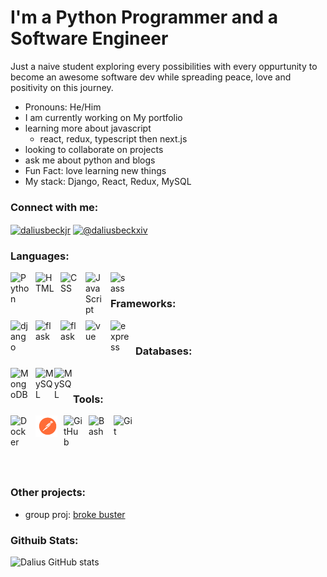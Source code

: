 # I'm a Python Programmer and a Software Engineer

Just a naive student exploring every possibilities with every oppurtunity to become an awesome software dev while spreading peace, love and positivity on this journey.


* Pronouns: He/Him
* I am currently working on My portfolio
* learning more about javascript 
  * react, redux, typescript then next.js
* looking to collaborate on projects 
* ask me about python and blogs 
* Fun Fact: love learning new things
* My stack: Django, React, Redux, MySQL



### Connect with me:
<p>
<a href="https://linkedin.com/in/dalius-beck-jr" target="blank"><img align="center" src="https://raw.githubusercontent.com/rahuldkjain/github-profile-readme-generator/master/src/images/icons/Social/linked-in-alt.svg" alt="daliusbeckjr" height="30" width="40" /></a>
 <a href="https://medium.com/@daliusbeckjr" target="blank"><img align="center" src="https://raw.githubusercontent.com/rahuldkjain/github-profile-readme-generator/master/src/images/icons/Social/medium.svg" alt="@daliusbeckxiv" height="30" width="40" /></a> 

</p>

### Languages:
<!-- update will be seperating them into
into more categories of 
programming languages, toos, Frameworks, Databases and replacing logos with badges to have more space pretty much..but will see if the categories work -->

<img align="left" alt="Python" width="30px" style="padding-right:10px;" src="https://cdn.jsdelivr.net/gh/devicons/devicon/icons/python/python-plain.svg" />
<img align="left" alt="HTML" width="30px" style="padding-right:10px;" src="https://cdn.jsdelivr.net/gh/devicons/devicon/icons/html5/html5-plain.svg" />
<img align="left" alt="CSS" width="30px" style="padding-right:10px;" src="https://cdn.jsdelivr.net/gh/devicons/devicon/icons/css3/css3-plain.svg" />
<img align="left" alt="JavaScript" width="30px" style="padding-right:10px;" src="https://cdn.jsdelivr.net/gh/devicons/devicon/icons/javascript/javascript-plain.svg" />
<img align = "left" alt = "sass" width = "30px" style = "padding-right:10px;" src="https://cdn.jsdelivr.net/gh/devicons/devicon/icons/sass/sass-original.svg" />
<br />

### Frameworks:
<!-- python framework -->
<img align = "left" alt = "django" width = "30px" style="padding-right: 10px;" src="https://cdn.jsdelivr.net/gh/devicons/devicon/icons/django/django-plain.svg" />
<img align = "left" alt = "flask" width = "30px" style="padding-right: 10px;" src="https://cdn.jsdelivr.net/gh/devicons/devicon/icons/flask/flask-original-wordmark.svg" />

<img align = "left" alt = "flask" width = "30px" style="padding-right: 10px;" src="https://cdn.jsdelivr.net/gh/devicons/devicon/icons/react/react-original.svg" />
          
          
<!-- javascript framework -->
<img align="left" alt="vue" width="30px" style="padding-right:10px;" src="https://cdn.jsdelivr.net/gh/devicons/devicon/icons/vuejs/vuejs-original.svg" />
<img align="left" alt="express" width="30px" style="padding-right:10px;" src="https://cdn.jsdelivr.net/gh/devicons/devicon/icons/express/express-original.svg" />

<br />

### Databases:
<img align="left" alt="MongoDB" width="30px" style="padding-right:10px;" src="https://cdn.jsdelivr.net/gh/devicons/devicon/icons/mongodb/mongodb-original-wordmark.svg" />
<img  align="left" alt="MySQL" width="30px" src="https://cdn.jsdelivr.net/gh/devicons/devicon/icons/mysql/mysql-plain.svg" />
<img align="left" alt="MySQL" width="30px" src="https://cdn.jsdelivr.net/gh/devicons/devicon/icons/sqlite/sqlite-original.svg" />
<br />

### Tools:

<!-- tools -->
<img align="left" alt="Docker" width="30px" style="padding-right:10px;" src="https://cdn.jsdelivr.net/gh/devicons/devicon/icons/docker/docker-plain-wordmark.svg" />

<img  align="left" alt="Postman" width="35px" style="padding-right:10px;" src="./img/postman.svg">
<img align="left" alt="GitHub" width="30px" style="padding-right:10px;" src="https://cdn.jsdelivr.net/gh/devicons/devicon/icons/github/github-original.svg" />
<img align="left" alt="Bash" width="30px" style="padding-right:10px;" src="https://cdn.jsdelivr.net/gh/devicons/devicon/icons/bash/bash-original.svg" />
<img align="left" alt="Git" width="30px" style="padding-right:10px;" src="https://cdn.jsdelivr.net/gh/devicons/devicon/icons/git/git-original.svg" />
<br />

#
<br />
<br />

### Other projects:

* group proj: [broke buster](https://github.com/Tiarawayz/movie_app)

### Githuib Stats:

![Dalius GitHub stats](https://github-readme-stats.vercel.app/api?username=DaliusBeckjr&show_icons=true&theme=cobalt)
